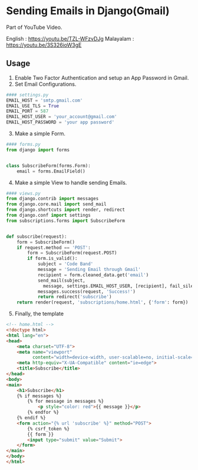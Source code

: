 # Sending Emails in Django(Gmail)

Part of YouTube Video.

English : https://youtu.be/TZL-WFzvDJg
Malayalam : https://youtu.be/3S326ioW3gE

## Usage

1) Enable Two Factor Authentication and setup an App Password in Gmail.
2) Set Email Configurations.

```python
#### settings.py
EMAIL_HOST = 'smtp.gmail.com'
EMAIL_USE_TLS = True
EMAIL_PORT = 587
EMAIL_HOST_USER = 'your_account@gmail.com'
EMAIL_HOST_PASSWORD = 'your app password'
```
3. Make a simple Form.
```python
#### forms.py
from django import forms


class SubscribeForm(forms.Form):
    email = forms.EmailField()
```
4. Make a simple View to handle sending Emails.
```python
#### views.py
from django.contrib import messages
from django.core.mail import send_mail
from django.shortcuts import render, redirect
from django.conf import settings
from subscriptions.forms import SubscribeForm


def subscribe(request):
    form = SubscribeForm()
    if request.method == 'POST':
        form = SubscribeForm(request.POST)
        if form.is_valid():
            subject = 'Code Band'
            message = 'Sending Email through Gmail'
            recipient = form.cleaned_data.get('email')
            send_mail(subject, 
              message, settings.EMAIL_HOST_USER, [recipient], fail_silently=False)
            messages.success(request, 'Success!')
            return redirect('subscribe')
    return render(request, 'subscriptions/home.html', {'form': form})
```

5. Finally, the template
```html
<!-- home.html -->
<!doctype html>
<html lang="en">
<head>
    <meta charset="UTF-8">
    <meta name="viewport"
          content="width=device-width, user-scalable=no, initial-scale=1.0, maximum-scale=1.0, minimum-scale=1.0">
    <meta http-equiv="X-UA-Compatible" content="ie=edge">
    <title>Subscribe</title>
</head>
<body>
<main>
    <h1>Subscribe</h1>
    {% if messages %}
        {% for message in messages %}
            <p style="color: red">{{ message }}</p>
        {% endfor %}
    {% endif %}
    <form action="{% url 'subscribe' %}" method="POST">
        {% csrf_token %}
        {{ form }}
        <input type="submit" value="Submit">
    </form>
</main>
</body>
</html>
```
